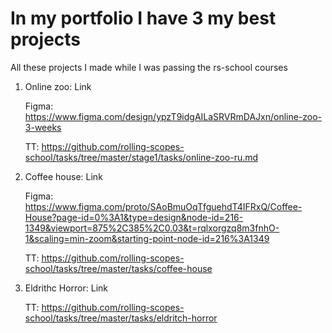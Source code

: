 # In my portfolio I have 3 my best projects
All these projects I made while I was passing the rs-school courses
1. Online zoo: Link

   Figma: https://www.figma.com/design/ypzT9idgAILaSRVRmDAJxn/online-zoo-3-weeks
   
   TT: https://github.com/rolling-scopes-school/tasks/tree/master/stage1/tasks/online-zoo-ru.md
3. Coffee house: Link

   Figma: https://www.figma.com/proto/SAoBmuOqTfguehdT4IFRxQ/Coffee-House?page-id=0%3A1&type=design&node-id=216-1349&viewport=875%2C385%2C0.03&t=rqlxorgzq8m3fnhO-1&scaling=min-zoom&starting-point-node-id=216%3A1349
   
   TT: https://github.com/rolling-scopes-school/tasks/tree/master/tasks/coffee-house
5. Eldrithc Horror: Link

   TT: https://github.com/rolling-scopes-school/tasks/tree/master/tasks/eldritch-horror
